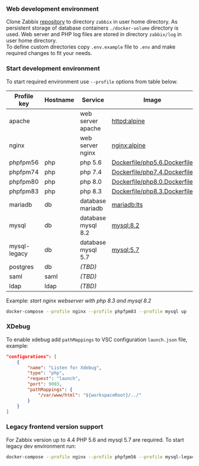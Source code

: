 ### Web development environment

Clone Zabbix [repository](https://git.zabbix.com/scm/zbx/zabbix.git) to directory `zabbix` in user home directory.
As persistent storage of database containers `./docker-volume` directory is used.
Web server and PHP log files are stored in directory `zabbix/log` in user home directory.\
To define custom directories copy `.env.example` file to `.env` and make required changes to fit your needs.

### Start development environment

To start required environment use `--profile` options from table below.

|Profile key|Hostname|Service|Image|
|-----------|--------|-------|-----|
|apache  ||web server apache|[httpd:alpine](https://hub.docker.com/_/httpd)|
|nginx   ||web server nginx|[nginx:alpine](https://hub.docker.com/_/nginx)|
|phpfpm56|php|php 5.6|[Dockerfile/php5.6.Dockerfile](./Dockerfile/php5.6.Dockerfile)|
|phpfpm74|php|php 7.4|[Dockerfile/php7.4.Dockerfile](./Dockerfile/php7.4.Dockerfile)|
|phpfpm80|php|php 8.0|[Dockerfile/php8.0.Dockerfile](./Dockerfile/php8.0.Dockerfile)|
|phpfpm83|php|php 8.3|[Dockerfile/php8.3.Dockerfile](./Dockerfile/php8.3.Dockerfile)|
|mariadb |db |database mariadb|[mariadb:lts](https://hub.docker.com/_/mariadb)|
|mysql   |db |database mysql 8.2|[mysql:8.2](https://hub.docker.com/_/mysql)|
|mysql-legacy|db |database mysql 5.7|[mysql:5.7](https://hub.docker.com/_/mysql)|
|postgres|db |_(TBD)_||
|saml    |saml|_(TBD)_||
|ldap    |ldap|_(TBD)_||

Example: _start nginx webserver with php 8.3 and mysql 8.2_

```sh
docker-compose --profile nginx --profile phpfpm83 --profile mysql up
```

### XDebug

To enable xdebug add `pathMappings` to VSC configuration `launch.json` file, example:
```json
"configurations": [
    {
        "name": "Listen for Xdebug",
        "type": "php",
        "request": "launch",
        "port": 9003,
        "pathMappings": {
            "/var/www/html": "${workspaceRoot}/../"
        }
    }
]
```

### Legacy frontend version support

For Zabbix version up to 4.4 PHP 5.6 and mysql 5.7 are required. To start legacy dev environment run:

```sh
docker-compose --profile nginx --profile phpfpm56 --profile mysql-legacy up
```